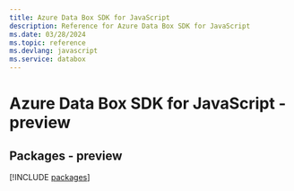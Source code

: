```yaml
---
title: Azure Data Box SDK for JavaScript
description: Reference for Azure Data Box SDK for JavaScript
ms.date: 03/28/2024
ms.topic: reference
ms.devlang: javascript
ms.service: databox
---
```

# Azure Data Box SDK for JavaScript - preview
## Packages - preview
[!INCLUDE [packages](data-box-index.md)]